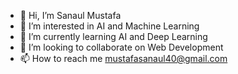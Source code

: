 - 👋 Hi, I’m Sanaul Mustafa
- 👀 I’m interested in AI and Machine Learning
- 🌱 I’m currently learning AI and Deep Learning
- 💞️ I’m looking to collaborate on Web Development
- 📫 How to reach me mustafasanaul40@gmail.com

<!---
msanaul/msanaul is a ✨ special ✨ repository because its `README.md` (this file) appears on your GitHub profile.
You can click the Preview link to take a look at your changes.
--->
